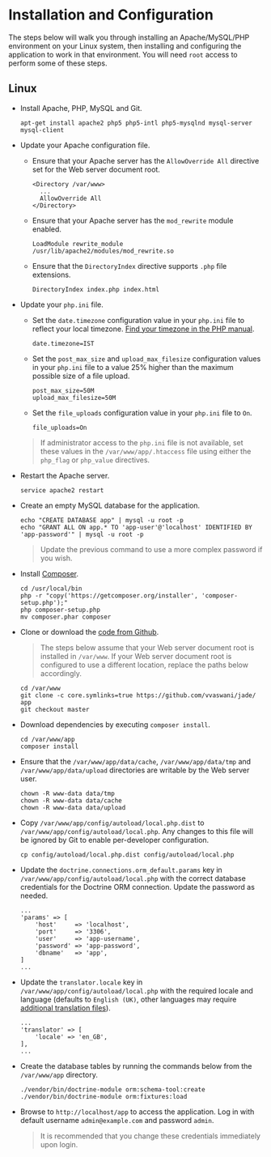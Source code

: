 # Installation and Configuration

The steps below will walk you through installing an Apache/MySQL/PHP environment on your Linux system, then installing and configuring the application to work in that environment. You will need `root` access to perform some of these steps.

## Linux

* Install Apache, PHP, MySQL and Git.

      apt-get install apache2 php5 php5-intl php5-mysqlnd mysql-server mysql-client

* Update your Apache configuration file.

  * Ensure that your Apache server has the `AllowOverride All` directive set for the Web server document root.

        <Directory /var/www>
          ...
          AllowOverride All
        </Directory>

  * Ensure that your Apache server has the `mod_rewrite` module enabled.

        LoadModule rewrite_module /usr/lib/apache2/modules/mod_rewrite.so

  * Ensure that the `DirectoryIndex` directive supports `.php` file extensions.

        DirectoryIndex index.php index.html

* Update your `php.ini` file.

  * Set the `date.timezone` configuration value in your `php.ini` file to reflect your local timezone. [Find your timezone in the PHP manual](http://php.net/manual/en/timezones.php).

        date.timezone=IST

  * Set the `post_max_size` and `upload_max_filesize` configuration values in your `php.ini` file to a value 25% higher than the maximum possible size of a file upload.

        post_max_size=50M
        upload_max_filesize=50M

  * Set the `file_uploads` configuration value in your `php.ini` file to `On`.

        file_uploads=On

  > If administrator access to the `php.ini` file is not available, set these values in the `/var/www/app/.htaccess` file using either the `php_flag` or `php_value` directives.

* Restart the Apache server.

      service apache2 restart

* Create an empty MySQL database for the application.

      echo "CREATE DATABASE app" | mysql -u root -p
      echo "GRANT ALL ON app.* TO 'app-user'@'localhost' IDENTIFIED BY 'app-password'" | mysql -u root -p

  > Update the previous command to use a more complex password if you wish.

* Install [Composer](http://getcomposer.org/).

      cd /usr/local/bin
      php -r "copy('https://getcomposer.org/installer', 'composer-setup.php');"
      php composer-setup.php
      mv composer.phar composer

* Clone or download the [code from Github](https://github.com/vvaswani/jade/).

  > The steps below assume that your Web server document root is installed in `/var/www`. If your Web server document root is configured to use a different location, replace the paths below accordingly.

      cd /var/www
      git clone -c core.symlinks=true https://github.com/vvaswani/jade/ app
      git checkout master

* Download dependencies by executing `composer install`.

      cd /var/www/app
      composer install

* Ensure that the `/var/www/app/data/cache`, `/var/www/app/data/tmp` and `/var/www/app/data/upload` directories are writable by the Web server user.

      chown -R www-data data/tmp
      chown -R www-data data/cache
      chown -R www-data data/upload

* Copy `/var/www/app/config/autoload/local.php.dist` to `/var/www/app/config/autoload/local.php`. Any changes to this file will be ignored by Git to enable per-developer configuration.

      cp config/autoload/local.php.dist config/autoload/local.php

* Update the `doctrine.connections.orm_default.params` key in `/var/www/app/config/autoload/local.php` with the correct database credentials for the Doctrine ORM connection. Update the password as needed.

      ...
      'params' => [
          'host'     => 'localhost',
          'port'     => '3306',
          'user'     => 'app-username',
          'password' => 'app-password',
          'dbname'   => 'app',
      ]
      ...

* Update the `translator.locale` key in `/var/www/app/config/autoload/local.php` with the required locale and language (defaults to `English (UK)`, other languages may require [additional translation files](LOCALIZATION.md)).

      ...
      'translator' => [
          'locale' => 'en_GB',
      ],
      ...

* Create the database tables by running the commands below from the `/var/www/app` directory.

      ./vendor/bin/doctrine-module orm:schema-tool:create
      ./vendor/bin/doctrine-module orm:fixtures:load

* Browse to `http://localhost/app` to access the application. Log in with default username `admin@example.com` and password `admin`.

  > It is recommended that you change these credentials immediately upon login.